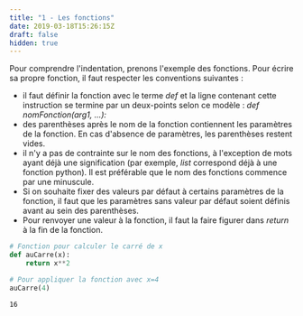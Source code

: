```yaml
---
title: "1 - Les fonctions"
date: 2019-03-18T15:26:15Z
draft: false
hidden: true
---
```


Pour comprendre l'indentation, prenons l'exemple des fonctions. Pour écrire sa propre fonction, il faut respecter les conventions suivantes :

* il faut définir la fonction avec le terme *def* et la ligne contenant cette instruction se termine par un deux-points selon ce modèle : *def nomFonction(arg1, ...):* 
* des parenthèses après le nom de la fonction contiennent les paramètres de la fonction. En cas d'absence de paramètres, les parenthèses restent vides. 
* il n'y a pas de contrainte sur le nom des fonctions, à l'exception de mots ayant déjà une signification (par exemple, *list* correspond déjà à une fonction python). Il est préférable que le nom des fonctions commence par une minuscule.
* Si on souhaite fixer des valeurs par défaut à certains paramètres de la fonction, il faut que les paramètres sans valeur par défaut soient définis avant au sein des parenthèses.
* Pour renvoyer une valeur à la fonction, il faut la faire figurer dans *return* à la fin de la fonction.


```python
# Fonction pour calculer le carré de x 
def auCarre(x):
    return x**2
```


```python
# Pour appliquer la fonction avec x=4
auCarre(4)
```


    16
